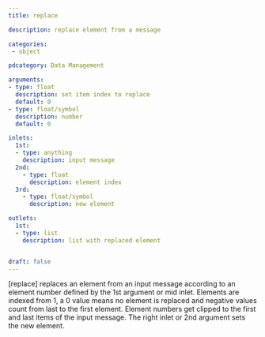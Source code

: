 ```yaml
---
title: replace

description: replace element from a message

categories:
 - object

pdcategory: Data Management

arguments:
- type: float
  description: set item index to replace
  default: 0
- type: float/symbol
  description: number
  default: 0

inlets:
  1st:
  - type: anything
    description: input message
  2nd:
    - type: float
      description: element index
  3rd:
    - type: float/symbol
      description: new element

outlets:
  1st:
  - type: list
    description: list with replaced element


draft: false
---
```


[replace] replaces an element from an input message according to an element number defined by the 1st argument or mid inlet. Elements are indexed from 1, a 0 value means no element is replaced and negative values count from last to the first element. Element numbers get clipped to the first and last items of the input message. The right inlet or 2nd argument sets the new element.